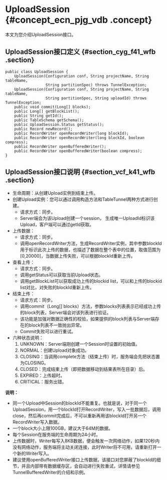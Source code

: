 # UploadSession {#concept_ecn_pjg_vdb .concept}

本文为您介绍UploadSession接口。

## UploadSession接口定义 {#section_cyg_f41_wfb .section}

```language-java
public class UploadSession {
    UploadSession(Configuration conf, String projectName, String tableName,
                  String partitionSpec) throws TunnelException;
    UploadSession(Configuration conf, String projectName, String tableName, 
                  String partitionSpec, String uploadId) throws TunnelException;
    public void commit(Long[] blocks);
    public Long[] getBlockList();
    public String getId();
    public TableSchema getSchema();
    public UploadSession.Status getStatus();
    public Record newRecord();
    public RecordWriter openRecordWriter(long blockId);
    public RecordWriter openRecordWriter(long blockId, boolean compress);
    public RecordWriter openBufferedWriter();
    public RecordWriter openBufferedWriter(boolean compress);
}
```

## UploadSession接口说明 {#section_vcf_k41_wfb .section}

-   生命周期：从创建Upload实例到结束上传。
-   创建Upload实例：您可以通过调用构造方法和TableTunnel两种方式进行创建。
    -   请求方式：同步。
    -   Server端会为该Upload创建一个session， 生成唯一UploadId标识该Upload，客户端可以通过getId获取。
-   上传数据：
    -   请求方式：同步。
    -   调用openRecordWriter方法，生成RecordWriter实例，其中参数blockId用于标识此次上传的数据，也描述了数据在整个表中的位置，取值范围为\[0,20000\]，当数据上传失败，可以根据blockId重新上传。
-   查看上传：
    -   请求方式：同步。
    -   调用getStatus可以获取当前Upload状态。
    -   调用getBlockList可以获取成功上传的blockid list，可以和上传的blockid list对比，对失败的blockId重新上传。
-   结束上传：
    -   请求方式：同步。
    -   调用commit（Long\[\] blocks）方法，参数blocks列表表示已经成功上传的block列表，Server端会对该列表进行验证。
    -   该功能是加强对数据正确性的校验，如果提供的block列表与Server端存在的block列表不一致抛出异常。
    -   Commit失败可以进行重试。
-   六种状态说明：
    1.  UNKNOWN：Server端刚创建一个Session时设置的初始值。
    2.  NORMAL：创建Upload对象成功。
    3.  CLOSING：当调用complete方法（结束上传）时，服务端会先把状态置为CLOSING。
    4.  CLOSED：完成结束上传（即把数据移动到结果表所在目录）后。
    5.  EXPIRED：上传超时。
    6.  CRITICAL：服务出错。

**说明：** 

-   同一个Upload中Session的blockId不能重复。也就是说，对于同一个UploadSession，用一个blockId打开RecordWriter，写入一批数据后，调用close，然后再commit完成后，不可以重新再用该blockId打开另一个RecordWriter写入数据。
-   一个block大小上限100GB，建议大于64M的数据。
-   每个Session在服务端的生命周期为24小时。
-   上传数据时，Writer每写入8KB数据，便会触发一次网络动作，如果120秒内没有网络动作，服务端将主动关闭连接，此时Writer将不可用，请重新打开一个新的Writer写入。
-   建议使用openBufferedWriter接口上传数据，该接口对您屏蔽了blockId的细节，并且内部带有数据缓存区，会自动进行失败重试，详情请参见TunnelBufferedWriter的介绍和示例。

